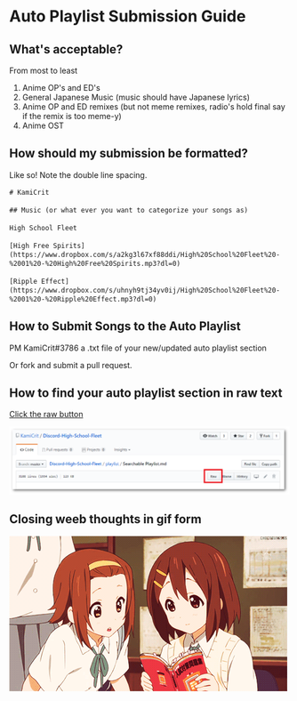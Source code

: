 # Auto Playlist Submission Guide

## What's acceptable?

From most to least

1) Anime OP's and ED's
2) General Japanese Music (music should have Japanese lyrics)
3) Anime OP and ED remixes (but not meme remixes, radio's hold final say if the remix is too meme-y)
4) Anime OST

## How should my submission be formatted?

Like so! Note the double line spacing.

```
# KamiCrit

## Music (or what ever you want to categorize your songs as)

High School Fleet

[High Free Spirits](https://www.dropbox.com/s/a2kg3l67xf88ddi/High%20School%20Fleet%20-%2001%20-%20High%20Free%20Spirits.mp3?dl=0)

[Ripple Effect](https://www.dropbox.com/s/uhnyh9tj34yv0ij/High%20School%20Fleet%20-%2001%20-%20Ripple%20Effect.mp3?dl=0)
```

## How to Submit Songs to the Auto Playlist

PM KamiCrit#3786 a .txt file of your new/updated auto playlist section

Or fork and submit a pull request.

## How to find your auto playlist section in raw text

[Click the raw button](https://raw.githubusercontent.com/KamiCrit/Discord-High-School-Fleet/master/playlist/Searchable%20Playlist.md)

![alt text](https://raw.githubusercontent.com/KamiCrit/Discord-High-School-Fleet/KamiCrit-Submission-Help/guide/Raw%20Button.png)

## Closing weeb thoughts in gif form

![alt text](https://raw.githubusercontent.com/KamiCrit/Discord-High-School-Fleet/KamiCrit-Submission-Help/guide/English.gif)
